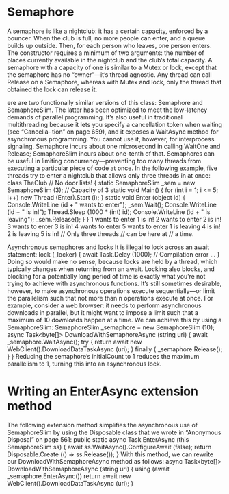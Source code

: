 # Semaphore
A semaphore is like a nightclub: it has a certain capacity, enforced by a bouncer. When the club is full, no more people can enter, and a queue builds up outside. Then, for each person who leaves, one person enters. The constructor requires a minimum of two arguments: the number of places currently available in the nightclub and the club’s total capacity.
A semaphore with a capacity of one is similar to a Mutex or lock, except that the semaphore has no “owner”—it’s thread agnostic. Any thread can call Release on a Semaphore, whereas with Mutex and lock, only the thread that obtained the lock can release it.

ere are two functionally similar versions of this class: Semaphore and SemaphoreSlim. The latter has been optimized to meet the low-latency demands of parallel programming. It’s also useful in traditional multithreading because it lets you specify a cancellation token when waiting (see “Cancella‐ tion” on page 659), and it exposes a WaitAsync method for asynchronous programming. You cannot use it, however, for interprocess signaling.
Semaphore incurs about one microsecond in calling WaitOne and Release; SemaphoreSlim incurs about one-tenth of that.
Semaphores can be useful in limiting concurrency—preventing too many threads from executing a particular piece of code at once. In the following example, five threads try to enter a nightclub that allows only three threads in at once:
    class TheClub      // No door lists!
    {
      static SemaphoreSlim _sem = new SemaphoreSlim (3);    // Capacity of 3
      static void Main()
      {
        for (int i = 1; i <= 5; i++) new Thread (Enter).Start (i);
      }
      static void Enter (object id)
      {
           Console.WriteLine (id + " wants to enter");
    _sem.Wait();
Console.WriteLine (id + " is in!"); Thread.Sleep (1000 * (int) id); Console.WriteLine (id + " is leaving"); _sem.Release();
} }
1 wants to enter
1 is in!
2 wants to enter
2 is in!
3 wants to enter
3 is in!
4 wants to enter
5 wants to enter
1 is leaving
4 is in!
2 is leaving
5 is in!
// Only three threads
// can be here at
// a time.

Asynchronous semaphores and locks
It is illegal to lock across an await statement:
    lock (_locker)
    {
      await Task.Delay (1000);    // Compilation error
... }
Doing so would make no sense, because locks are held by a thread, which typically changes when returning from an await. Locking also blocks, and blocking for a potentially long period of time is exactly what you’re not trying to achieve with asynchronous functions.
It’s still sometimes desirable, however, to make asynchronous operations execute sequentially—or limit the parallelism such that not more than n operations execute at once. For example, consider a web browser: it needs to perform asynchronous downloads in parallel, but it might want to impose a limit such that a maximum of 10 downloads happen at a time. We can achieve this by using a SemaphoreSlim:
    SemaphoreSlim _semaphore = new SemaphoreSlim (10);
    async Task<byte[]> DownloadWithSemaphoreAsync (string uri)
    {
await _semaphore.WaitAsync();
try { return await new WebClient().DownloadDataTaskAsync (uri); }
finally { _semaphore.Release(); } }
Reducing the semaphore’s initialCount to 1 reduces the maximum parallelism to 1, turning this into an asynchronous lock.

# Writing an EnterAsync extension method
The following extension method simplifies the asynchronous use of SemaphoreSlim by using the Disposable class that we wrote in “Anonymous Disposal” on page 561:
    public static async Task<IDisposable> EnterAsync (this SemaphoreSlim ss)
    {
await ss.WaitAsync().ConfigureAwait (false);
      return Disposable.Create (() => ss.Release());
    }
With this method, we can rewrite our DownloadWithSemaphoreAsync method as follows:
async Task<byte[]> DownloadWithSemaphoreAsync (string uri) {
using (await _semaphore.EnterAsync())
return await new WebClient().DownloadDataTaskAsync (uri);
}